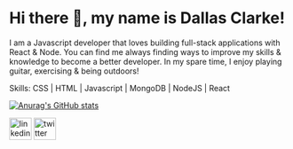 # Hi there 👋, my name is Dallas Clarke!

I am a Javascript developer that loves building full-stack applications with React & Node. You can find me always finding ways to improve my skills & knowledge to become a better developer. In my spare time, I enjoy playing guitar, exercising & being outdoors!

Skills: CSS | HTML | Javascript | MongoDB | NodeJS | React

[![Anurag's GitHub stats](https://github-readme-stats.vercel.app/api?username=dallasclarke&count_private=true&show_icons=true&theme=dracula&hide=prs,issues)](https://github.com/anuraghazra/github-readme-stats)


[<img src='https://cdn.jsdelivr.net/npm/simple-icons@3.0.1/icons/linkedin.svg' alt='linkedin' height='40'>](https://www.linkedin.com/in/https://www.linkedin.com/in/dallas-clarke-46658a1b5//)  [<img src='https://cdn.jsdelivr.net/npm/simple-icons@3.0.1/icons/twitter.svg' alt='twitter' height='40'>](https://twitter.com/https://twitter.com/dallas_clarke6)  





<!--
**dallasclarke/dallasclarke** is a ✨ _special_ ✨ repository because its `README.md` (this file) appears on your GitHub profile.

Here are some ideas to get you started:

- 🔭 I’m currently working on ...
- 🌱 I’m currently learning ...
- 👯 I’m looking to collaborate on ...
- 🤔 I’m looking for help with ...
- 💬 Ask me about ...
- 📫 How to reach me: ...
- 😄 Pronouns: ...
- ⚡ Fun fact: ...
-->
